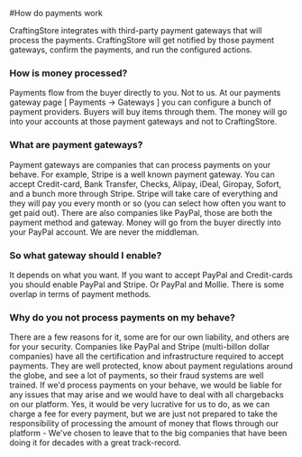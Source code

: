 #How do payments work

CraftingStore integrates with third-party payment gateways that will process the payments. CraftingStore will get notified by those payment gateways, confirm the payments, and run the configured actions.

### How is money processed?
Payments flow from the buyer directly to you. Not to us. At our payments gateway page [ Payments -> Gateways ] you can configure a bunch of payment providers. Buyers will buy items through them. The money will go into your accounts at those payment gateways and not to CraftingStore.

### What are payment gateways?
Payment gateways are companies that can process payments on your behave. For example, Stripe is a well known payment gateway. You can accept Credit-card, Bank Transfer, Checks, Alipay, iDeal, Giropay, Sofort, and a bunch more through Stripe. Stripe will take care of everything and they will pay you every month or so (you can select how often you want to get paid out). There are also companies like PayPal, those are both the payment method and gateway. Money will go from the buyer directly into your PayPal account. We are never the middleman.

### So what gateway should I enable?
It depends on what you want. If you want to accept PayPal and Credit-cards you should enable PayPal and Stripe. Or PayPal and Mollie. There is some overlap in terms of payment methods.

### Why do you not process payments on my behave?
There are a few reasons for it, some are for our own liability, and others are for your security. Companies like PayPal and Stripe (multi-billon dollar companies) have all the certification and infrastructure required to accept payments. They are well protected, know about payment regulations around the globe, and see a lot of payments, so their fraud systems are well trained. If we'd process payments on your behave, we would be liable for any issues that may arise and we would have to deal with all chargebacks on our platform. Yes, it would be very lucrative for us to do, as we can charge a fee for every payment, but we are just not prepared to take the responsibility of processing the amount of money that flows through our platform - We've chosen to leave that to the big companies that have been doing it for decades with a great track-record.